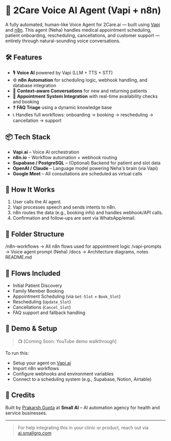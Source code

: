 # 🧠 2Care Voice AI Agent (Vapi + n8n)

A fully automated, human-like Voice Agent for 2Care.ai — built using [Vapi](https://www.vapi.ai/) and [n8n](https://n8n.io/). This agent (Neha) handles medical appointment scheduling, patient onboarding, rescheduling, cancellations, and customer support — entirely through natural-sounding voice conversations.

## 🛠️ Features

- 🎙️ **Voice AI** powered by Vapi (LLM + TTS + STT)
- ⚙️ **n8n Automation** for scheduling logic, webhook handling, and database integration
- 🤖 **Context-aware Conversations** for new and returning patients
- 📆 **Appointment System Integration** with real-time availability checks and booking
- ❓ **FAQ Triage** using a dynamic knowledge base
- 📞 Handles full workflows: onboarding → booking → rescheduling → cancellation → support

## 📦 Tech Stack

- **Vapi.ai** – Voice AI orchestration
- **n8n.io** – Workflow automation + webhook routing
- **Supabase / PostgreSQL** – (Optional) Backend for patient and slot data
- **OpenAI / Claude** – Language model powering Neha's brain (via Vapi)
- **Google Meet** – All consultations are scheduled as virtual calls

## 🚀 How It Works

1. User calls the AI agent.
2. Vapi processes speech and sends intents to n8n.
3. n8n routes the data (e.g., booking info) and handles webhook/API calls.
4. Confirmation and follow-ups are sent via WhatsApp/email.

## 🧰 Folder Structure
/n8n-workflows → All n8n flows used for appointment logic
/vapi-prompts → Voice agent prompt (Neha)
/docs → Architecture diagrams, notes
README.md


## 🔄 Flows Included

- Initial Patient Discovery
- Family Member Booking
- Appointment Scheduling (via `Get-Slot` + `Book_Slot`)
- Rescheduling (`Update_Slot`)
- Cancellations (`Cancel_Slot`)
- FAQ support and fallback handling

## 🧪 Demo & Setup

> 📺 [Coming Soon: YouTube demo walkthrough]

To run this:
- Setup your agent on [Vapi.ai](https://vapi.ai/)
- Import n8n workflows
- Configure webhooks and environment variables
- Connect to a scheduling system (e.g., Supabase, Notion, Airtable)

## 🤝 Credits

Built by [Prakarsh Gupta](https://www.linkedin.com/in/prakarsh-gupta-ai) at **Small AI** – AI automation agency for health and service businesses.

---

> For help integrating this in your clinic or product, reach out via [ai.smallgrp.com](https://ai.smallgrp.com)

